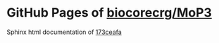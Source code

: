 GitHub Pages of [biocorecrg/MoP3](https://github.com/biocorecrg/MoP3.git)
===
Sphinx html documentation of [173ceafa](https://github.com/biocorecrg/MoP3/tree/173ceafa1a2fb9821bb5b5df098ec860bd9ac97d)
